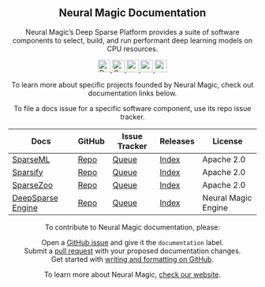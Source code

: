 <!---
Copyright (c) 2021 - present / Neuralmagic, Inc. All Rights Reserved.
-->

<div align="center"><h2>Neural Magic Documentation</h2></div>

<div align="center">
<p>Neural Magic’s Deep Sparse Platform provides a suite of software components to select, build, and run performant
    deep learning models on CPU resources.</p>


<p align="center">
    <a href="https://docs.neuralmagic.com/">
        <img alt="Documentation" src="https://img.shields.io/website/http/docs.neuralmagic.com/docs/index.html.svg?down_color=red&down_message=offline&up_message=online&style=for-the-badge" height=25>
    </a>
    <a href="https://github.com/neuralmagic/docs/blob/main/CODE_OF_CONDUCT.md">
        <img alt="Contributor Covenant" src="https://img.shields.io/badge/Contributor%20Covenant-v2.0%20adopted-ff69b4.svg?color=yellow&style=for-the-badge" height=25>
    </a>
     <a href="https://www.youtube.com/channel/UCo8dO_WMGYbWCRnj_Dxr4EA">
        <img src="https://img.shields.io/badge/-YouTube-red?&style=for-the-badge&logo=youtube&logoColor=white" height=25>
    </a>
     <a href="https://medium.com/limitlessai">
        <img src="https://img.shields.io/badge/medium-%2312100E.svg?&style=for-the-badge&logo=medium&logoColor=white" height=25>
    </a>
    <a href="https://twitter.com/neuralmagic">
        <img src="https://img.shields.io/twitter/follow/neuralmagic?color=darkgreen&label=Follow&style=social" height=25>
    </a>
</p>
  
To learn more about specific projects founded by Neural Magic, check out documentation links below.

To file a docs issue for a specific software component, use its repo issue tracker.

| Docs                                                          | GitHub                                             | Issue Tracker                                              | Releases                                                     | License             |
| ------------------------------------------------------------- | -------------------------------------------------- | ---------------------------------------------------------- | ------------------------------------------------------------ | ------------------- |
| [SparseML](https://docs.neuralmagic.com/sparseml/)            | [Repo](https://github.com/neuralmagic/sparseml/)   | [Queue](https://github.com/neuralmagic/sparseml/issues/)   | [Index](https://github.com/neuralmagic/sparseml/releases/)   | Apache 2.0          |
| [Sparsify](https://docs.neuralmagic.com/sparsify/)            | [Repo](https://github.com/neuralmagic/sparsify/)   | [Queue](https://github.com/neuralmagic/sparsify/issues/)   | [Index](https://github.com/neuralmagic/sparsify/releases/)   | Apache 2.0          |
| [SparseZoo](https://docs.neuralmagic.com/sparsezoo/)          | [Repo](https://github.com/neuralmagic/sparsezoo/)  | [Queue](https://github.com/neuralmagic/sparsezoo/issues/)  | [Index](https://github.com/neuralmagic/sparsezoo/releases/)  | Apache 2.0          |
| [DeepSparse Engine](https://docs.neuralmagic.com/deepsparse/) | [Repo](https://github.com/neuralmagic/deepsparse/) | [Queue](https://github.com/neuralmagic/deepsparse/issues/) | [Index](https://github.com/neuralmagic/deepsparse/releases/) | Neural Magic Engine |

To contribute to Neural Magic documentation, please:</br>

  Open a [GitHub issue](https://github.com/neuralmagic/docs/issues/) and give it
  the `documentation` label.</br>
  Submit a [pull request](https://github.com/neuralmagic/docs/pulls/) with your
  proposed documentation changes.</br>
  Get started with
  [writing and formatting on GitHub](https://help.github.com/en/github/writing-on-github/getting-started-with-writing-and-formatting-on-github).
  
  To learn more about Neural Magic, [check our website](https://www.neuralmagic.com).
</div>

 </div>
